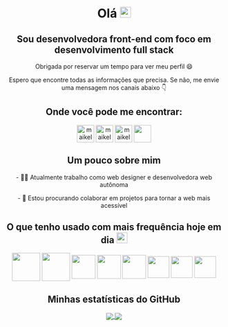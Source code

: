 <h1 align='center'> Olá <img src = "https://raw.githubusercontent.com/MartinHeinz/MartinHeinz/master/wave.gif" width = 25px></h1>
<h2 align='center'>Sou desenvolvedora front-end com foco em desenvolvimento full stack</h2>

<p align="center">Obrigada por reservar um tempo para ver meu perfil 😄</p>

<p align="center">Espero que encontre todas as informações que precisa. Se não, me envie uma mensagem nos canais abaixo 👇</p>

<h2 align="center">Onde você pode me encontrar:</h2>
<p align="center">
<a href="https://www.linkedin.com/in/maikelen-salles" target="blank"><img align="center" src="https://maikelensalles.site/images/linkedin%20(1).png" alt="maikelen-salles" height="40" width="40" /></a>
<a href="https://api.whatsapp.com/send?phone=5551980418444&text=Ol%C3%A1%20Maikelen" target="blank"><img align="center" src="https://maikelensalles.site/images/icone-Whatsapp.png" alt="maikelen-salles" height="40" width="40" /></a>
<a href="https://instagram.com/maikelensalles" target="blank"><img align="center" src="https://maikelensalles.site/images/instagram.png" alt="maikelensalles" height="40" width="40" /></a>
<a href='https://maikelensalles-tech.web.app/'> <img width = '40px' align= 'center' src="https://maikelensalles.site/images/web.png"/></a>

</p>

<h2 align="center">Um pouco sobre mim</h2>

<p align="center">- 👩‍💻 Atualmente trabalho como web designer e desenvolvedora web autônoma</p>

<p align="center">- 🤝 Estou procurando colaborar em projetos para tornar a web mais acessível</p>





<h2 align='center'> O que tenho usado com mais frequência hoje em dia <img src = "https://media2.giphy.com/media/QssGEmpkyEOhBCb7e1/giphy.gif?cid=ecf05e47a0n3gi1bfqntqmob8g9aid1oyj2wr3ds3mg700bl&rid=giphy.gif" width = 25px> </h2>
<p align = 'center'>
<img width ='65px' align='center' src ='https://cdn.pixabay.com/photo/2017/08/05/11/16/logo-2582748_960_720.png'>
<img width ='65px' align='center' src ='https://cdn.pixabay.com/photo/2017/08/05/11/16/logo-2582747_960_720.png'>
<img width ='55px' align='center' src ='https://raw.githubusercontent.com/rahulbanerjee26/githubAboutMeGenerator/main/icons/javascript.svg'>
<img width ='55px' align='center' src ='https://maikelensalles.site/images/react.png'>
<img width ='55px' align='center' src ='https://maikelensalles.site/images/typescript.png'>
<img width ='50px' align='center' src ='https://raw.githubusercontent.com/rahulbanerjee26/githubAboutMeGenerator/main/icons/nodejs.svg'>
<img width ='50px' align='center' src ='https://raw.githubusercontent.com/rahulbanerjee26/githubAboutMeGenerator/main/icons/git.svg'>
<img width ='50px' align='center' src ='https://raw.githubusercontent.com/rahulbanerjee26/githubAboutMeGenerator/main/icons/figma.svg'>

<br>
</p>

<h2 align="center"> Minhas estatísticas do GitHub </h2>

<div align="center">
  <a href="https://github.com/anuraghazra/github-readme-stats">
    <img align="center" src="https://github-readme-stats.vercel.app/api?username=maikelensalles&count_private=true&show_icons=true&theme=radical" />
  </a>

  <a href="https://github.com/anuraghazra/convoychat">
    <img align="center" src="https://github-readme-stats.vercel.app/api/top-langs/?username=maikelensalles&layout=compact&langs_count=8&theme=radical" />
  </a>
</div>

